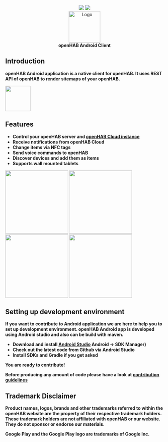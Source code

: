 <p align="center">
<a href="https://travis-ci.org/openhab/openhab.android"><img src="https://travis-ci.org/openhab/openhab.android.svg?branch=master"></a>
<a href="https://www.bountysource.com/teams/openhab/issues?tracker_ids=968858"><img src="https://www.bountysource.com/badge/tracker?tracker_id=968858"></a><br>
<img alt="Logo" src="fastlane/metadata/android/en-US/images/icon.png" width="100"><br>
<b>openHAB Android Client<b>
</p>

## Introduction

openHAB Android application is a native client for openHAB. It uses REST API of openHAB to render sitemaps of your openHAB.

<a href="https://play.google.com/store/apps/details?id=org.openhab.habdroid"><img src="https://play.google.com/intl/en_us/badges/images/generic/en_badge_web_generic.png" height="80"></a>

## Features
* Control your openHAB server and [openHAB Cloud instance](https://github.com/openhab/openhab-cloud)
* Receive notifications from openHAB Cloud
* Change items via NFC tags
* Send voice commands to openHAB
* Discover devices and add them as items
* Supports wall mounted tablets

<img src="https://raw.githubusercontent.com/openhab/openhab.android/master/fastlane/metadata/android/en-US/phoneScreenshots/main_menu.png" width="200px"> <img src="https://raw.githubusercontent.com/openhab/openhab.android/master/fastlane/metadata/android/en-US/phoneScreenshots/widget_overview.png" width="200px"> <img src="https://raw.githubusercontent.com/openhab/openhab.android/master/fastlane/metadata/android/en-US/phoneScreenshots/astro_binding.png" width="200px"> <img src="https://raw.githubusercontent.com/openhab/openhab.android/master/fastlane/metadata/android/en-US/phoneScreenshots/bindings.png" width="200px">

## Setting up development environment

If you want to contribute to Android application we are here to help you to set up
development environment. openHAB Android app is developed using Android studio and also can be
build with maven.

- Download and install [Android Studio](https://developer.android.com/sdk/installing/studio.html)
Android -> SDK Manager)
- Check out the latest code from Github via Android Studio
- Install SDKs and Gradle if you get asked

You are ready to contribute!

Before producing any amount of code please have a look at [contribution guidelines](https://github.com/openhab/openhab.android/blob/master/CONTRIBUTING.md)

## Trademark Disclaimer

Product names, logos, brands and other trademarks referred to within the openHAB website are the property of their respective trademark holders. These trademark holders are not affiliated with openHAB or our website. They do not sponsor or endorse our materials.

Google Play and the Google Play logo are trademarks of Google Inc.
